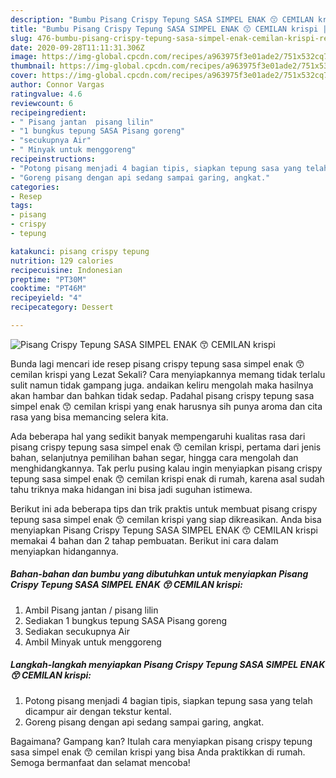 ```yaml
---
description: "Bumbu Pisang Crispy Tepung SASA SIMPEL ENAK 😙 CEMILAN krispi | Resep Membuat Pisang Crispy Tepung SASA SIMPEL ENAK 😙 CEMILAN krispi Yang Sempurna"
title: "Bumbu Pisang Crispy Tepung SASA SIMPEL ENAK 😙 CEMILAN krispi | Resep Membuat Pisang Crispy Tepung SASA SIMPEL ENAK 😙 CEMILAN krispi Yang Sempurna"
slug: 476-bumbu-pisang-crispy-tepung-sasa-simpel-enak-cemilan-krispi-resep-membuat-pisang-crispy-tepung-sasa-simpel-enak-cemilan-krispi-yang-sempurna
date: 2020-09-28T11:11:31.306Z
image: https://img-global.cpcdn.com/recipes/a963975f3e01ade2/751x532cq70/pisang-crispy-tepung-sasa-simpel-enak-😙-cemilan-krispi-foto-resep-utama.jpg
thumbnail: https://img-global.cpcdn.com/recipes/a963975f3e01ade2/751x532cq70/pisang-crispy-tepung-sasa-simpel-enak-😙-cemilan-krispi-foto-resep-utama.jpg
cover: https://img-global.cpcdn.com/recipes/a963975f3e01ade2/751x532cq70/pisang-crispy-tepung-sasa-simpel-enak-😙-cemilan-krispi-foto-resep-utama.jpg
author: Connor Vargas
ratingvalue: 4.6
reviewcount: 6
recipeingredient:
- " Pisang jantan  pisang lilin"
- "1 bungkus tepung SASA Pisang goreng"
- "secukupnya Air"
- " Minyak untuk menggoreng"
recipeinstructions:
- "Potong pisang menjadi 4 bagian tipis, siapkan tepung sasa yang telah dicampur air dengan tekstur kental."
- "Goreng pisang dengan api sedang sampai garing, angkat."
categories:
- Resep
tags:
- pisang
- crispy
- tepung

katakunci: pisang crispy tepung 
nutrition: 129 calories
recipecuisine: Indonesian
preptime: "PT30M"
cooktime: "PT46M"
recipeyield: "4"
recipecategory: Dessert

---
```



![Pisang Crispy Tepung SASA SIMPEL ENAK 😙 CEMILAN krispi](https://img-global.cpcdn.com/recipes/a963975f3e01ade2/751x532cq70/pisang-crispy-tepung-sasa-simpel-enak-😙-cemilan-krispi-foto-resep-utama.jpg)

Bunda lagi mencari ide resep pisang crispy tepung sasa simpel enak 😙 cemilan krispi yang Lezat Sekali? Cara menyiapkannya memang tidak terlalu sulit namun tidak gampang juga. andaikan keliru mengolah maka hasilnya akan hambar dan bahkan tidak sedap. Padahal pisang crispy tepung sasa simpel enak 😙 cemilan krispi yang enak harusnya sih punya aroma dan cita rasa yang bisa memancing selera kita.

Ada beberapa hal yang sedikit banyak mempengaruhi kualitas rasa dari pisang crispy tepung sasa simpel enak 😙 cemilan krispi, pertama dari jenis bahan, selanjutnya pemilihan bahan segar, hingga cara mengolah dan menghidangkannya. Tak perlu pusing kalau ingin menyiapkan pisang crispy tepung sasa simpel enak 😙 cemilan krispi enak di rumah, karena asal sudah tahu triknya maka hidangan ini bisa jadi suguhan istimewa.




Berikut ini ada beberapa tips dan trik praktis untuk membuat pisang crispy tepung sasa simpel enak 😙 cemilan krispi yang siap dikreasikan. Anda bisa menyiapkan Pisang Crispy Tepung SASA SIMPEL ENAK 😙 CEMILAN krispi memakai 4 bahan dan 2 tahap pembuatan. Berikut ini cara dalam menyiapkan hidangannya.

<!--inarticleads1-->

##### Bahan-bahan dan bumbu yang dibutuhkan untuk menyiapkan Pisang Crispy Tepung SASA SIMPEL ENAK 😙 CEMILAN krispi:

1. Ambil  Pisang jantan / pisang lilin
1. Sediakan 1 bungkus tepung SASA Pisang goreng
1. Sediakan secukupnya Air
1. Ambil  Minyak untuk menggoreng




<!--inarticleads2-->

##### Langkah-langkah menyiapkan Pisang Crispy Tepung SASA SIMPEL ENAK 😙 CEMILAN krispi:

1. Potong pisang menjadi 4 bagian tipis, siapkan tepung sasa yang telah dicampur air dengan tekstur kental.
1. Goreng pisang dengan api sedang sampai garing, angkat.




Bagaimana? Gampang kan? Itulah cara menyiapkan pisang crispy tepung sasa simpel enak 😙 cemilan krispi yang bisa Anda praktikkan di rumah. Semoga bermanfaat dan selamat mencoba!
